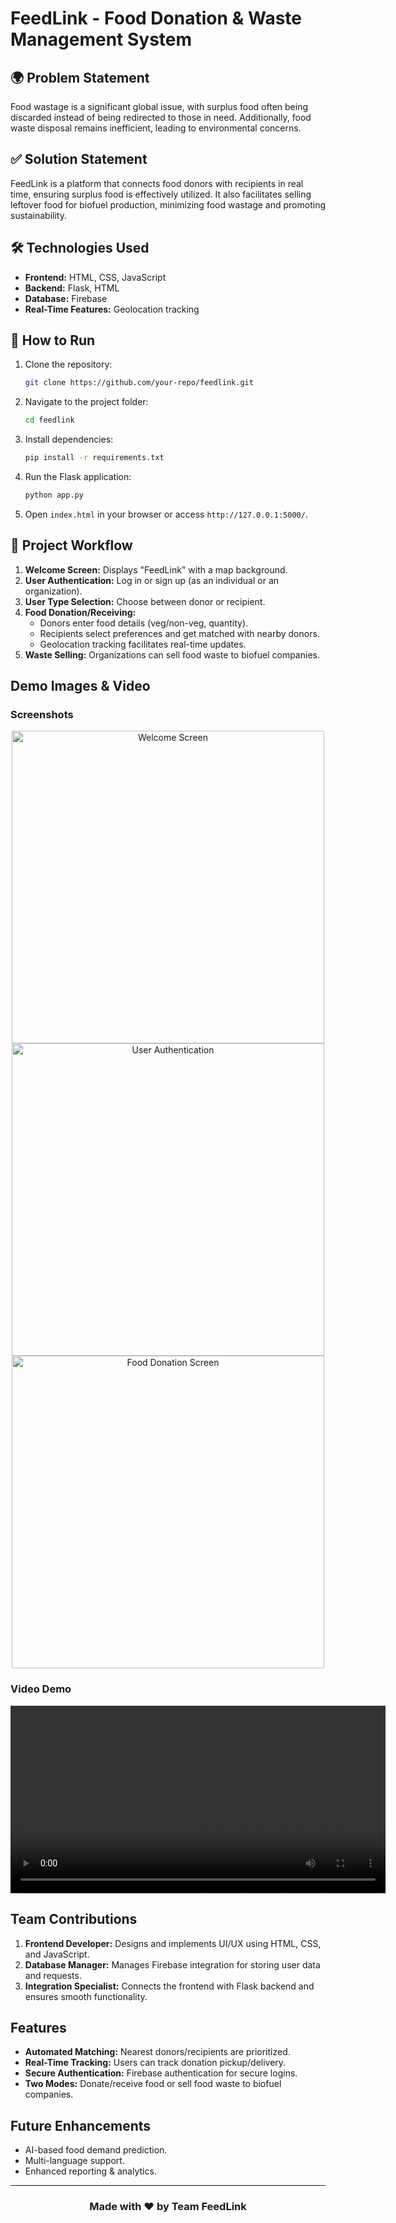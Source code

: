 # FeedLink - Food Donation & Waste Management System

## 🌍 Problem Statement
Food wastage is a significant global issue, with surplus food often being discarded instead of being redirected to those in need. Additionally, food waste disposal remains inefficient, leading to environmental concerns.

## ✅ Solution Statement
FeedLink is a platform that connects food donors with recipients in real time, ensuring surplus food is effectively utilized. It also facilitates selling leftover food for biofuel production, minimizing food wastage and promoting sustainability.

## 🛠️ Technologies Used
- **Frontend:** HTML, CSS, JavaScript
- **Backend:** Flask, HTML
- **Database:** Firebase
- **Real-Time Features:** Geolocation tracking

## 🔧 How to Run
1. Clone the repository:
   ```bash
   git clone https://github.com/your-repo/feedlink.git
   ```
2. Navigate to the project folder:
   ```bash
   cd feedlink
   ```
3. Install dependencies:
   ```bash
   pip install -r requirements.txt
   ```
4. Run the Flask application:
   ```bash
   python app.py
   ```
5. Open `index.html` in your browser or access `http://127.0.0.1:5000/`.

## 📖 Project Workflow
1. **Welcome Screen:** Displays "FeedLink" with a map background.
2. **User Authentication:** Log in or sign up (as an individual or an organization).
3. **User Type Selection:** Choose between donor or recipient.
4. **Food Donation/Receiving:**
   - Donors enter food details (veg/non-veg, quantity).
   - Recipients select preferences and get matched with nearby donors.
   - Geolocation tracking facilitates real-time updates.
5. **Waste Selling:** Organizations can sell food waste to biofuel companies.

## Demo Images & Video
### Screenshots
<center>
<img src="![img1](https://github.com/user-attachments/assets/a2b1db21-dfb9-452d-8b05-647b31fb39bd)
" alt="Welcome Screen" width="500">
<img src="assets/user_auth.png" alt="User Authentication" width="500">
<img src="assets/food_donation.png" alt="Food Donation Screen" width="500">
</center>

### Video Demo
<center>
<video width="600" controls>
  <source src="assets/demo_video.mp4" type="video/mp4">
  Your browser does not support the video tag.
</video>
</center>

##  Team Contributions
1. **Frontend Developer:** Designs and implements UI/UX using HTML, CSS, and JavaScript.
2. **Database Manager:** Manages Firebase integration for storing user data and requests.
3. **Integration Specialist:** Connects the frontend with Flask backend and ensures smooth functionality.

##  Features
- **Automated Matching:** Nearest donors/recipients are prioritized.
- **Real-Time Tracking:** Users can track donation pickup/delivery.
- **Secure Authentication:** Firebase authentication for secure logins.
- **Two Modes:** Donate/receive food or sell food waste to biofuel companies.

##  Future Enhancements
- AI-based food demand prediction.
- Multi-language support.
- Enhanced reporting & analytics.

---

<center>
<h3>Made with ❤️ by Team FeedLink</h3>
</center>
